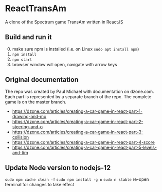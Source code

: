# ReactTransAm
A clone of the Spectrum game TransAm written in ReactJS

## Build and run it
0. make sure npm is installed (i.e. on Linux `sudo apt install npm`)
1. `npm install`
2. `npm start`
3. browser window will open, navigate with arrow keys

## Original documentation
The repo was created by Paul Michael with documentation on dzone.com. Each part is represented by a separate branch of the repo. The complete game is on the master branch.
* https://dzone.com/articles/creating-a-car-game-in-react-part-1-drawing-and-mo
* https://dzone.com/articles/creating-a-car-game-in-react-part-2-steering-and-o
* https://dzone.com/articles/creating-a-car-game-in-react-part-3-collision
* https://dzone.com/articles/creating-a-car-game-in-react-part-4-score
* https://dzone.com/articles/creating-a-car-game-in-react-part-5-levels-and-tim

## Update Node version to nodejs-12
`sudo npm cache clean -f`
`sudo npm install -g n`
`sudo n stable`
re-open terminal for changes to take effect

